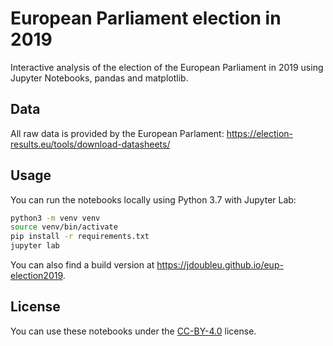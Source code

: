 # European Parliament election in 2019
Interactive analysis of the election of the European Parliament in 2019 using Jupyter Notebooks, pandas and matplotlib.

## Data
All raw data is provided by the European Parlament: https://election-results.eu/tools/download-datasheets/

## Usage
You can run the notebooks locally using Python 3.7 with Jupyter Lab:
```sh
python3 -m venv venv
source venv/bin/activate
pip install -r requirements.txt
jupyter lab
```

You can also find a build version at https://jdoubleu.github.io/eup-election2019.


## License
You can use these notebooks under the [CC-BY-4.0](LICENSE) license.
